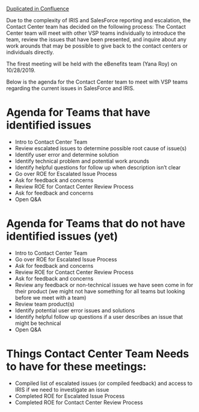 [Duplicated in Confluence](https://vfs.atlassian.net/wiki/spaces/Contact/pages/1859256537/VFS+Team+Escalation+Meeting+Agendas)

Due to the complexity of IRIS and SalesForce reporting and escalation, the Contact Center team has decided on the following process:
The Contact Center team will meet with other VSP teams individually to introduce the team, review the issues that have been presented, and
inquire about any work arounds that may be possible to give back to the contact centers or individuals directly.

The firest meeting will be held with the eBenefits team (Yana Roy) on 10/28/2019.

Below is the agenda for the Contact Center team to meet with VSP teams regarding the current issues in SalesForce and IRIS.

# Agenda for Teams that have identified issues

* Intro to Contact Center Team
* Review escalated issues to determine possible root cause of issue(s)
* Identify user error and determine solution
* Identify technical problem and potential work arounds
* Identify helpful questions for follow up when description isn’t clear
* Go over ROE for Escalated Issue Process
* Ask for feedback and concerns
* Review ROE for Contact Center Review Process
* Ask for feedback and concerns
* Open Q&A
 

# Agenda for Teams that do not have identified issues (yet)

* Intro to Contact Center Team
* Go over ROE for Escalated Issue Process
* Ask for feedback and concerns
* Review ROE for Contact Center Review Process
* Ask for feedback and concerns
* Review any feedback or non-technical issues we have seen come in for their product (we might not have something for all teams but looking before we meet with a team)
* Review team product(s)
* Identify potential user error issues and solutions
* Identify helpful follow up questions if a user describes an issue that might be technical
* Open Q&A
 

# Things Contact Center Team Needs to have for these meetings:

* Compiled list of escalated issues (or compiled feedback) and access to IRIS if we need to investigate an issue
* Completed ROE for Escalated Issue Process
* Completed ROE for Contact Center Review Process
 
